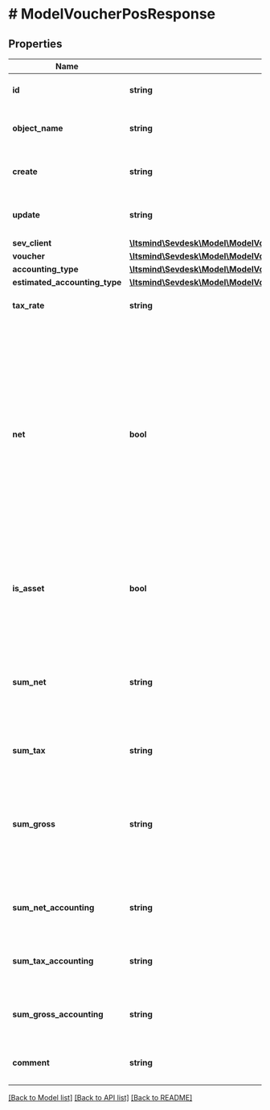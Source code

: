 # # ModelVoucherPosResponse

## Properties

Name | Type | Description | Notes
------------ | ------------- | ------------- | -------------
**id** | **string** | The voucher position id | [optional] [readonly]
**object_name** | **string** | The voucher position object name | [optional] [readonly] [default to 'VoucherPos']
**create** | **string** | Date of voucher position creation | [optional] [readonly]
**update** | **string** | Date of last voucher position update | [optional] [readonly]
**sev_client** | [**\Itsmind\Sevdesk\Model\ModelVoucherPosResponseSevClient**](ModelVoucherPosResponseSevClient.md) |  | [optional]
**voucher** | [**\Itsmind\Sevdesk\Model\ModelVoucherPosResponseVoucher**](ModelVoucherPosResponseVoucher.md) |  |
**accounting_type** | [**\Itsmind\Sevdesk\Model\ModelVoucherPosResponseAccountingType**](ModelVoucherPosResponseAccountingType.md) |  |
**estimated_accounting_type** | [**\Itsmind\Sevdesk\Model\ModelVoucherPosResponseEstimatedAccountingType**](ModelVoucherPosResponseEstimatedAccountingType.md) |  | [optional]
**tax_rate** | **string** | Tax rate of the voucher position. |
**net** | **bool** | Determines whether &#39;sumNet&#39; or &#39;sumGross&#39; is regarded.&lt;br&gt;       If both are not given, &#39;sum&#39; is regarded and treated as net or gross depending on &#39;net&#39;.  All positions must be either net or gross, a mixture of the two is not possible. |
**is_asset** | **bool** | Determines whether position is regarded as an asset which can be depreciated. | [optional]
**sum_net** | **string** | Net sum of the voucher position.&lt;br&gt;      Only regarded if &#39;net&#39; is &#39;true&#39;, otherwise its readOnly. |
**sum_tax** | **string** | Tax sum of the voucher position. | [optional] [readonly]
**sum_gross** | **string** | Gross sum of the voucher position.&lt;br&gt;      Only regarded if &#39;net&#39; is &#39;false&#39;, otherwise its readOnly. |
**sum_net_accounting** | **string** | Net accounting sum. Is equal to sumNet. | [optional] [readonly]
**sum_tax_accounting** | **string** | Tax accounting sum. Is equal to sumTax. | [optional] [readonly]
**sum_gross_accounting** | **string** | Gross accounting sum. Is equal to sumGross. | [optional] [readonly]
**comment** | **string** | Comment for the voucher position. | [optional]

[[Back to Model list]](../../README.md#models) [[Back to API list]](../../README.md#endpoints) [[Back to README]](../../README.md)
